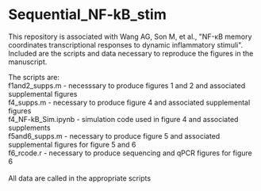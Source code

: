 # Sequential_NF-kB_stim

This repository is associated with Wang AG, Son M, et al., "NF-κB memory coordinates transcriptional responses to dynamic inflammatory stimuli". Included are the scripts and data necessary to reproduce the figures in the manuscript.

The scripts are:
<br>f1and2_supps.m - necesssary to produce figures 1 and 2 and associated supplemental figures
<br>f4_supps.m - necessary to produce figure 4 and associated supplemental figures
<br>f4_NF-kB_Sim.ipynb - simulation code used in figure 4 and associated supplements
<br>f5and6_supps.m - necessary to produce figure 5 and associated supplemental figures for figure 5 and 6
<br>f6_rcode.r - necessary to produce sequencing and qPCR figures for figure 6 
<br>
<br>All data are called in the appropriate scripts
